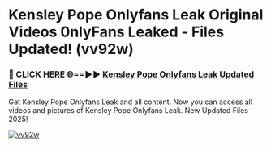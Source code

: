 # Kensley Pope Onlyfans Leak Original Videos 0nlyFans Leaked - Files Updated! (vv92w)

<h3>🔴 CLICK HERE 🌐==►► <a href="https://tinyurl.com/4seja8ks" rel="nofollow">Kensley Pope Onlyfans Leak Updated Files</a></h3>

Get Kensley Pope Onlyfans Leak and all content. Now you can access all videos and pictures of Kensley Pope Onlyfans Leak. New Updated Files 2025!

[![vv92w](https://i.imgur.com/EWjZXRe.gif)](https://tinyurl.com/4seja8ks)

